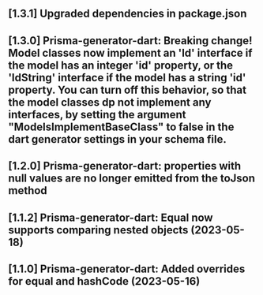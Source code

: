## [1.3.1] Upgraded dependencies in package.json

## [1.3.0] Prisma-generator-dart: Breaking change! Model classes now implement an 'Id' interface if the model has an integer 'id' property, or the 'IdString' interface if the model has a string 'id' property. You can turn off this behavior, so that the model classes dp not implement any interfaces, by setting the argument "ModelsImplementBaseClass" to false in the dart generator settings in your schema file.

## [1.2.0] Prisma-generator-dart: properties with null values are no longer emitted from the toJson method

## [1.1.2] Prisma-generator-dart: Equal now supports comparing nested objects  (2023-05-18)

## [1.1.0] Prisma-generator-dart: Added overrides for equal and hashCode (2023-05-16)


